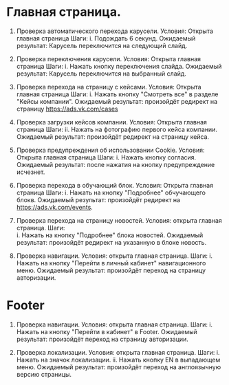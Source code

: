# Главная страница.

1. Проверка автоматического перехода карусели.
Условия: Открыта главная страница
Шаги:
i. Подождать 6 секунд.
Ожидаемый результат: Карусель переключится на следующий слайд.

2. Проверка переключения карусели.
Условия: Открыта главная страница
Шаги:
i. Нажать кнопку переключения слайда.
Ожидаемый результат: Карусель переключится на выбранный слайд.

3. Проверка перехода на страницу с кейсами.
Условия: Открыта главная страница
Шаги:
i. Нажать кнопку "Смотреть все" в разделе "Кейсы компании".
Ожидаемый результат: произойдёт редирект на страницу https://ads.vk.com/cases

4. Проверка загрузки кейсов компании.
Условия: Открыта главная страница
Шаги:
ii. Нажать на фотографию первого кейса компании.
Ожидаемый результат: произойдёт редирект на страницу кейса.

5. Проверка предупреждения об использовании Cookie.
Условия: Открыта главная страница
Шаги:
i. Нажать кнопку согласия.
Ожидаемый результат: после нажатия на кнопку предупреждение исчезнет.

6. Проверка перехода в обучающий блок.
Условия: Открыта главная страница
Шаги:
i. Нажать на кнопку "Подробнее" обчучающего блокв.
Ожидаемый результат: произойдёт редирект на https://ads.vk.com/events.

7. Проверка перехода на страницу новостей.
Условия: открыта главная страница.
Шаги:   
i. Нажать на кнопку "Подробнее" блока новостей.
Ожидаемый результат: произойдёт редирект на указанную в блоке новость.

8. Проверка навигации.
Условия: открыта главная страница.
Шаги: 
i. Нажать на кнопку "Перейти в личный кабинет" навигационного меню.
Ожидаемый результат: произойдёт переход на страницу авторизации.

# Footer

1. Проверка навигации.
Условия: открыта главная страница.
Шаги: 
i. Нажать на кнопку "Перейти в кабинет" в Footer.
Ожидаемый результат: произойдёт переход на страницу авторизации.

2. Проверка локализации.
Условия: открыта главная страница.
Шаги: 
i. Нажать на значок локализации.
ii. Нажать кнопку EN в выпадающем меню. 
Ожидаемый результат: произойдёт переход на англоязычную версию страницы.